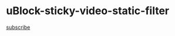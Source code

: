 # uBlock-sticky-video-static-filter

[subscribe](https://subscribe.adblockplus.org/?location=https://raw.githubusercontent.com/Elaaps/uBlock-sticky-video-static-filter/main/my-static-filters-ublock.txt&title=uBlock%20sticky%20video%20static%20filter)